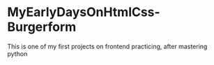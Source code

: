 # MyEarlyDaysOnHtmlCss-Burgerform

This is one of my first projects on frontend practicing, after mastering python
